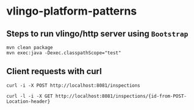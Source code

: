 # vlingo-platform-patterns 

## Steps to run vlingo/http server using `Bootstrap`

```
mvn clean package        
mvn exec:java -Dexec.classpathScope="test"
```

## Client requests with curl

```
curl -i -X POST http://localhost:8081/inspections

curl -l -i -X GET http://localhost:8081/inspections/{id-from-POST-Location-header}
```
